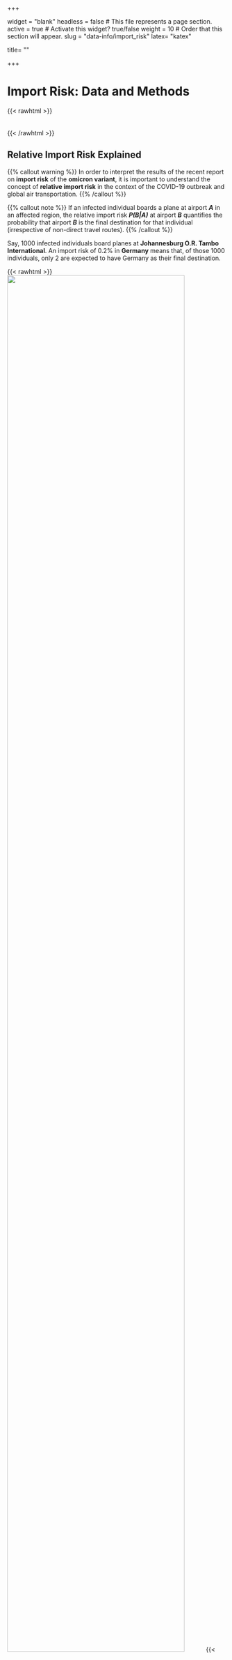 +++

widget = "blank" 
headless = false  # This file represents a page section.
active = true  # Activate this widget? true/false
weight = 10  # Order that this section will appear.
slug = "data-info/import_risk"
latex= "katex"

title= ""

+++

# Import Risk: Data and Methods

{{< rawhtml >}}

<div style="height: 20px"></div>
{{< /rawhtml >}}


## Relative Import Risk Explained

{{% callout warning %}}
In order to interpret the results of the recent report on **import risk** of the **omicron variant**, it is important to understand the concept of **relative import risk** in the context of the COVID-19 outbreak and global air transportation.
{{% /callout %}}

{{% callout note %}}
If an infected individual boards a plane at airport _**A**_ in an affected region,
the relative import risk **_P(B|A)_** at airport _**B**_ quantifies the probability that airport _**B**_ is the final destination for that individual (irrespective of non-direct travel routes).
{{% /callout %}}

Say, 1000 infected individuals board planes at **Johannesburg O.R. Tambo International**. An import risk of
0.2% in **Germany** means that, of those 1000 individuals, only 2 are expected to have Germany as their final destination.

{{< rawhtml >}}
<img class="special-img-class" style="width:90%" src="relrisk.png" />
{{< /rawhtml >}}
Say, 100 infected passengers board planes at airport **X** en route to destination airports elsewhere in the network, potentially going through transit airports in the process, e.g. passengers traveling to airports **D** and **F** in the figure above. The relative import risk at a given destination is simply the fraction of the 100 individuals that entered at airport **X** and _exited_ at that destination airport. For example, the transit airport **E** has an import risk of 10% because, even though 40 of the 100 individuals that entered at **X** traveled to **E**, only 10 individuals had **E** as their final destination and exited the network here. The other 30 passengers traveled through **E** en route to a different destination airport. Transit passengers are depicted in grey.

## Data

Whenever an infectious disease poses the risk of spreading into a global pandemic, air transportation plays a key role. Modern air traffic connects every corner of our globe. In doing so, it also enables regionally confined outbreaks of infectious diseases to "jump" across country borders at an unprecedented rate.

{{% callout note %}}
The core of the **computational model** (explained above, and in detail below) is the **worldwide air transporation network (WAN)** from **Sept. 2021**. This network has 3791 nodes (airports) that are connected by 46282 directed links (flight routes). Each link is weighted by the traffic flux between nodes, i.e. the average number of passengers that travel each route per day.
{{% /callout  %}}

The WAN has been analyzed in many publications and used in a variety of computational models for the spread of infectious diseases.

{{< rawhtml >}}
<img class="special-img-class" style="width:60%" src="wan2.png" />
{{< /rawhtml >}}
**Worldwide air transportation network.** This network of global mobility is the foundation of the computational model that predicts import risks, most probable spreading routes, and the importance of specific airports in the global dissemination of COVID-19.

### Properties of the worldwide air transportation network

The WAN exhibits strong intrinsic structural heterogeneity – some airports are tiny, while others are huge international hubs. These distinctions can be observed by examining the wide-range of magnitudes of various properties of the WAN -- a clear sign of network heterogeneity, summarized below.

{{< rawhtml >}}
<img class="special-img-class" style="width:90%" src="wan_2021-09-01_lw_flux_degree.png" />
{{< /rawhtml >}}
**Statistics of the worldwide air transportation network.**  In the first panel of the figure above, the traffic flux betwwen nodes or average daily number of passengers traveling on flight routes between airports (**link weight**) can vary from less than 1 to over 1000. The second figure shows the number of passengers that traverse an airport on a daily basis (**node flux**), which does not exceed 100 in some airports, while others accomodate over 10000 people each day. Similarly, in the last panel, the number of flight connections emanating from an airport (**out degree**) is approx. 13 on average, though some airports boast over 100 direct connections.

**The WAN is dominated by big airports.** As a result of the network heterogeneity of the WAN, the model is predominantly driven by only a small number of nodes, i.e. the big regional and international hub airports, while the majority of the nodes are structurally trivial. For example, if the smallest half of airports the network (approx. 2000) were removed, only about 7% of the total traffic would be lost.


## Details on the Import Risk Model

In the event of an outbreak of an emergent infectious disease, the most urgent question that arises is how to prevent the possibility of a global pandemic. To address this requires an understanding of the complex and dynamic spreading patterns of the new pathogen, which are largely dominated by air transportation and the import risk it induces. Typically in these situations, there is a small number of affected locations with confirmed cases in addition to an expected, but unknown, number of unconfirmed cases. Initially, we need to understand a situation in which the case number is small (compared to the entire population) and the dynamics are dominated by stochastic events. We are then interested in estimating the import risk without focusing on secondary infections. Due to these initial stochastic assumptions, a model at this stage can only be probabilistic in nature.

During emergent infectious disease situations, such as the Ebola and MERS crises, one of the key questions is:
{{% callout note %}}
Given the spatial and regional distribution of confirmed cases, what is the likelihood
of importing a case from an affected location to an airport or country distant from the outbreak location?
{{% /callout  %}}

The core structure of the model is the worldwide air transportation network. The nodes (airports) are labeled $$n=1,...,N.$$ This model estimates the quantity

$$ p_{\infty}(m|n_{0}), $$

which is the probability of importing a case at node $m$ from a source airport $n_{0}$.

The air transportation network can be characterized by a flux matrix $\mathbf{F}$ where elements $F_{nm}$ quantify the passenger traffic from node $m$ to $n$. This network has approx. 4000 nodes, 50000 links, and a resulting link density of about 0.3%.

The model outlined below estimates relative import risk based on real traffic. Given a flux matrix $F_{nm}$ between nodes, the model computes the probability that an individual that enters the system at a point of origin $n_{0}$ exits at a target node $n$, potentially traversing intermediate transit nodes in the process. We can write this as

$$F_{nm}\xrightarrow{\text{model}}p_{\infty}(n|n_{0}).$$

### Stochastic network dynamic model

We have a network of $N$ nodes, labeled $n=1,...,N$ that are connected by weighted links $F_{nm}$, where $F_{nm}\geq0$. For now, $F_{nm}$ quantifies the coupling between nodes, which can be interpreted as passenger flux, i.e. individuals that travel from node $m$ to node $n$. Therefore, $F_{nm}$ determines the import risk of an infectious disease from $m$ to $n$, including potential intermediate nodes traversed. This link also facilitates connections to additional nodes, giving rise to potential paths in the network where a substantial fraction of the links are zero. We consider a process in which a passenger enters the system at an node $n_{0}$ (point of entry) and travels along links of the network until they stop at some other node $n$ and exit the network.

First, we define a path $$ \Gamma = \{  n_i \} _{i= 0,...,L} $$ as a sequence of $L$ steps along a set of $L+1$ nodes. For each possible path, the process is governed by two probabilities:

#### Transition probability

Given that a person at node $n$ travels to another node, the probability that the next position is $m$ is $P_{nm}$, where $\sum_{n}P_{nm}=1$.

#### Exit probability

The probability that a passenger will exit the system upon arrival at node $n$ is $q_{n}=q(n|n_{0})$, where $0\leq q_{n}\leq1$. The probability that a walker will continue its journey is $1-q_{n}$.

Here, we will make the assumption that this exit probability can also depend on the starting
point $n_{0}$ of the walker: $q_{m}=q(m|n_{0})$. However, to keep things uncomplicated, we
will implicitly remember this dependency, but not state it explicitly.

We will derive both $P_{nm}$ and $q_{n}$ from the basic flux matrix $F_{nm}$ below, but for now, we will assume they
are given such that the probability that a path $\Gamma$ is taken is

$$ p(\Gamma) = q_{n_{L}}P_{n_{L}n_{L-1}}(1-q_{n_{L-1}})P_{n_{L-1}n_{L-2}} \times...\times(1-q_{n_{k}})P_{n_{k}n_{k-1}}\times...\ $$
$$ \times(1-q_{n_{2}})P_{n_{2}n_{1}}(1-q_{n_{1}})P_{n_{1}n_{0}}(1-q_{n_{0}}) $$
$$ =q_{n_{L}}\prod_{k = 1} ^L S_{n_{k}n_{k-1}},$$

where

$$ S_{nm}=P_{nm}(1-q_{m}).$$

We also assume that $q_{n_{0}}=0$ at the initial starting point, but include it
in the above formula. Because $q_{n}$ is a function of the entry node, $S$ also
has this dependency:
$$ S_{nm}=S(n|m;n_{0}).$$

To put it simply, this just means that the location of the point of entry can determine which of the possible paths is taken. The path probability satisfies
$$1=\sum_{\Gamma\in\Omega}p(\Gamma)$$
because the probability that the passenger takes any of the possible paths (all contained in the set $\Omega$) is unity, meaning it is necessarily bound to occur. Now, we consider the probability that a path $\Gamma$ starts at $n_{0}$ and ends at node $n_{L}$ after
$t$ steps, which can be denoted by

$$p(n_{L},t|n_{0})=\sum_{\Gamma\in\Omega(n_{L},n_{0},t)}p(\Gamma)$$
where $\Omega(n_{L},n_{0},t)$ is the subset of paths that begin at
$n_{0}$ and end at $n_{L}$ after time $t$. As a result, we have

$$p(n_{L},t|n_{0}) =  q_{n_{L}}\sum_{n_{L - 1}}\sum_{n_{L - 2}}...\sum_{n_{2}}\sum_{n_{1}}\left(\prod_{k = 1}^{L}S_{n_{k}n_{k-1}}\right),$$

which can be reduced to

$$p(m,t|n_{0})=q_{m}\times( \mathbf{S} ^t ) _{mn_0}.$$

From the above, we get
$$\sum_{m,t = 1} p(m,t|n_{0})=1,$$
allowing us to define

$$p_{\infty}(m|n_{0})=\sum_{t}p(m,t|n_{0}).$$

Note that $p(m,t|n_{0})$ is not the probability that a person is
at $m$ at time $t$, but rather the probability that a person exits the system
at $m$ at time $t$.


### Connecting the traffic data to the model

In order to derive $P_{nm}$ and $q_{m}$ from $F_{nm}$, we start by saying

$$P_{nm}=F_{nm}/\sum_{k}F_{km}.$$

However, the derivation of $q_{m}$ is more subtle.

### What is $q_{m}$?

The quantity $q_{m}=q(m|n_{0})$ is the probability that once a traveler
who started at $n_{0}$ arrives at node $m$ and exits. In a transportation
system, typically only the raw flux between locations is known, i.e.
the matrix $F_{nm}$. In the air transportation system,
we presume that peripheral nodes, e.g. small airports in remote places,
have a large $q_{m}$ because passengers that arrive at $m$ will most likely
exit there. So we expect $q_{m}\approx1$.

On the other hand, large hub airports that are predominantly used as transit
airports have a smaller $q_{m}$ and possibly a stronger dependence
on the initial starting point $n_{0}$. In the absence of $q_{m}$ data,
we can use air transportation logic to estimate $q_{m}$ in the following way:

First, we assume that a node with total traffic $F_{n}=\sum_{m}F_{mn}$ has
a population in the catchment area that is proportional to some power
of the population size, denoted as
$$N_{n}=aF_{n}^{\xi},$$
where $\xi$ is some scaling exponent. In the simplest case, we can
assume that $\xi=1$ giving us

$$N_{n}=aF_{n}.$$
Later, we can generalize the model to $\xi\neq1$. Next, we want to calculate the
shortest path tree $T(n_{0})$ by identifying the set of most probable paths
originating from a source node $n_{0}$ to all other nodes in the network.
This requires a measure of distance associated with each link.

#### Effective distance

Recently, we introduced the notion of effective distance: a probabilistic
measure that relates the traffic flux in the network to a distance between connected nodes. We can write this as

$$d_{nm}\sim(d_{0}-\log P_{nm}),$$

where $0\leq d_{0}\leq1$. Here, $d_{0}=1$ defines a distance
model in which a path $n_{1}\rightarrow n_{2}\rightarrow n_{3}$ with
$P_{n_{1}n_{2}}=P_{n_{2}n_{3}}=1$ is twice the distance as a path
$n_{1}\rightarrow n_{3}$, whereas $d_{0}=0$ assigns the same distance
to each path.

This allows us to compute the shortest path
tree $T(n_{0})$ for a point of origin $n_{0}$. Given a tree
$T(n_{0})$, a node $n$ in the tree has a set of nodes $\Omega(n|n_{0})$ that contains the children and offspring of $n$, i.e. all the nodes in the network that start at $n_{0}$ and have paths that go through $n$. The total population in this set is
$$N_{n,n_{0}}=\sum_{\omega\in\Omega(n|n_{0})}N_{\omega}.$$
Now, we assume that the exit probability at $n$ is proportional to
the ratio of the population at $n$ (i.e. $N_{n}$) to the population of all the offspring
$N_{n,n_{0}}$ plus $N_{n}$, such that
$$q(n|n_{0})=\frac{N_{n}}{N_{n}+N_{n,n_{0}}}=\frac{F_{n}}{F_{n}+\sum_{\omega\in\Omega(n,n_{0})}F_{\omega}}.$$
By including the node $n$ itself, we have
$$q(n|n_{0})=\frac{F_{n}}{\Phi(n|n_{0})},$$
where
$$\Phi(n|n_{0})=F_{n}+\sum_{\omega\in\Omega(n|n_{0})}F_{\omega}.$$

Here, $q(n|n_{0})$ depends on the starting node $n_{0}$ because $\Phi(n|n_{0})$ does. The above equations describe the connection between the coupling matrix $F_{nm}$ and the model probabilities $P_{nm}$, as well as $q(n|n_{\text{0}}).$ Note that everything that is part of this connection only depends on the coupling matrix
$F_{nm}$ up to a proportionality.
